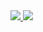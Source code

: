 <body>
  
<a href="https://www.instagram.com/pedro_ow/" alt="Instagram" target="_blank">
  <img src="https://img.shields.io/badge/-Instagram-DF0174?style=for-the-badge&labelColor=DF0174&logo=instagram&logoColor=white&link=https://www.instagram.com/pedro_ow/">
  
</a>

<a href="https://www.linkedin.com/in/pedro-carvalho-almeida-765942208/" alt="Instagram" target="_blank"> 
   <img src="https://img.shields.io/badge/LinkedIn-0077B5?style=for-the-badge&logo=linkedin&logoColor=white">
  

  
</a>
 <body/>






       
    





